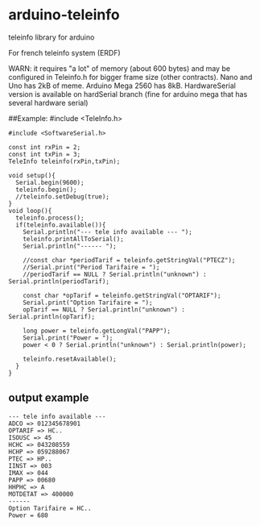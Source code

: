 # arduino-teleinfo
teleinfo library for arduino 

For french teleinfo system (ERDF)

WARN: it requires "a lot" of memory (about 600 bytes) and may be configured in Teleinfo.h for bigger frame size (other contracts). Nano and Uno has 2kB of meme. Arduino Mega 2560 has 8kB.
HardwareSerial version is available on hardSerial branch (fine for arduino mega that has several hardware serial)


##Example: 
    #include <TeleInfo.h>

    #include <SoftwareSerial.h>

    const int rxPin = 2;
    const int txPin = 3;
    TeleInfo teleinfo(rxPin,txPin);

    void setup(){
      Serial.begin(9600);
      teleinfo.begin();
      //teleinfo.setDebug(true);
    }
    void loop(){
      teleinfo.process();
      if(teleinfo.available()){
        Serial.println("--- tele info available --- ");
        teleinfo.printAllToSerial();
        Serial.println("------ ");
        
        //const char *periodTarif = teleinfo.getStringVal("PTECZ");
        //Serial.print("Period Tarifaire = ");
        //periodTarif == NULL ? Serial.println("unknown") : Serial.println(periodTarif);
        
        const char *opTarif = teleinfo.getStringVal("OPTARIF");
        Serial.print("Option Tarifaire = ");
        opTarif == NULL ? Serial.println("unknown") : Serial.println(opTarif);
        
        long power = teleinfo.getLongVal("PAPP");
        Serial.print("Power = ");
        power < 0 ? Serial.println("unknown") : Serial.println(power);
        
        teleinfo.resetAvailable();
      }    
    }
    
## output example

    --- tele info available --- 
    ADCO => 012345678901
    OPTARIF => HC..
    ISOUSC => 45
    HCHC => 043208559
    HCHP => 059288067
    PTEC => HP..
    IINST => 003
    IMAX => 044
    PAPP => 00680
    HHPHC => A
    MOTDETAT => 400000
    ------ 
    Option Tarifaire = HC..
    Power = 680

